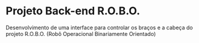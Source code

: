 # Projeto Back-end R.O.B.O.
Desenvolvimento de uma interface para controlar os braços e a cabeça do projeto R.O.B.O. (Robô Operacional Binariamente Orientado)

